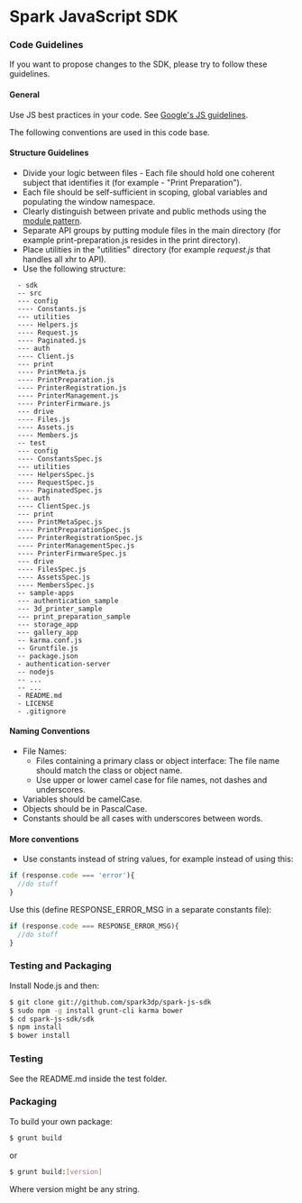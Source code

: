 # Spark JavaScript SDK
### Code Guidelines
If you want to propose changes to the SDK, please try to follow these guidelines.

#### General
Use JS best practices in your code. See [Google's JS guidelines](https://google-styleguide.googlecode.com/svn/trunk/javascriptguide.xml).

The following conventions are used in this code base. 

#### Structure Guidelines
* Divide your logic between files - Each file should hold one coherent subject that identifies it (for example - "Print Preparation").
* Each file should be self-sufficient in scoping, global variables and populating the window namespace. 
* Clearly distinguish between private and public methods using the [module pattern](http://addyosmani.com/resources/essentialjsdesignpatterns/book/#modulepatternjavascript).
* Separate API groups by putting module files in the main directory (for example print-preparation.js resides in the print directory).
* Place utilities in the "utilities" directory (for example _request.js_ that handles all xhr to API).
* Use the following structure:
```
  - sdk
  -- src
  --- config
  ---- Constants.js
  --- utilities
  ---- Helpers.js
  ---- Request.js
  ---- Paginated.js
  --- auth
  ---- Client.js
  --- print
  ---- PrintMeta.js
  ---- PrintPreparation.js
  ---- PrinterRegistration.js
  ---- PrinterManagement.js
  ---- PrinterFirmware.js
  --- drive
  ---- Files.js
  ---- Assets.js
  ---- Members.js
  -- test
  --- config
  ---- ConstantsSpec.js
  --- utilities
  ---- HelpersSpec.js
  ---- RequestSpec.js
  ---- PaginatedSpec.js
  --- auth
  ---- ClientSpec.js
  --- print
  ---- PrintMetaSpec.js
  ---- PrintPreparationSpec.js
  ---- PrinterRegistrationSpec.js
  ---- PrinterManagementSpec.js
  ---- PrinterFirmwareSpec.js
  --- drive
  ---- FilesSpec.js
  ---- AssetsSpec.js
  ---- MembersSpec.js
  -- sample-apps
  --- authentication_sample
  --- 3d_printer_sample
  --- print_preparation_sample
  --- storage_app
  --- gallery_app
  -- karma.conf.js
  -- Gruntfile.js
  -- package.json
  - authentication-server
  -- nodejs
  -- ...
  -- ...
  - README.md
  - LICENSE
  - .gitignore
```  

#### Naming Conventions
* File Names:
  * Files containing a primary class or object interface: The file name should match the class or object name.
  * Use upper or lower camel case for file names, not dashes and underscores.
* Variables should be camelCase.
* Objects should be in PascalCase.
* Constants should be all cases with underscores between words.

#### More conventions
* Use constants instead of string values, for example instead of using this:
```JavaScript
if (response.code === 'error'){
  //do stuff
}
```
Use this (define RESPONSE_ERROR_MSG in a separate constants file):
```JavaScript
if (response.code === RESPONSE_ERROR_MSG){
  //do stuff
}
```

### Testing and Packaging

Install Node.js and then:

```sh
$ git clone git://github.com/spark3dp/spark-js-sdk
$ sudo npm -g install grunt-cli karma bower
$ cd spark-js-sdk/sdk
$ npm install
$ bower install
```

### Testing
See the README.md inside the test folder.

### Packaging

To build your own package:

```sh
$ grunt build
```
or

```sh
$ grunt build:[version]
```
Where version might be any string.
